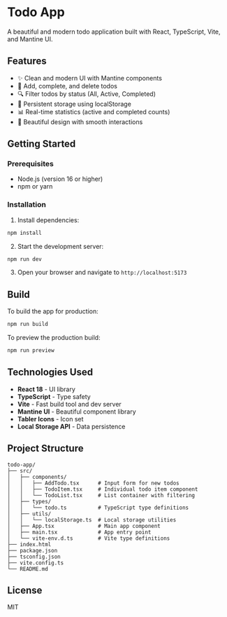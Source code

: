 # Todo App

A beautiful and modern todo application built with React, TypeScript, Vite, and Mantine UI.

## Features

- ✨ Clean and modern UI with Mantine components
- 📝 Add, complete, and delete todos
- 🔍 Filter todos by status (All, Active, Completed)
- 💾 Persistent storage using localStorage
- 📊 Real-time statistics (active and completed counts)
- 🎨 Beautiful design with smooth interactions

## Getting Started

### Prerequisites

- Node.js (version 16 or higher)
- npm or yarn

### Installation

1. Install dependencies:
```bash
npm install
```

2. Start the development server:
```bash
npm run dev
```

3. Open your browser and navigate to `http://localhost:5173`

## Build

To build the app for production:

```bash
npm run build
```

To preview the production build:

```bash
npm run preview
```

## Technologies Used

- **React 18** - UI library
- **TypeScript** - Type safety
- **Vite** - Fast build tool and dev server
- **Mantine UI** - Beautiful component library
- **Tabler Icons** - Icon set
- **Local Storage API** - Data persistence

## Project Structure

```
todo-app/
├── src/
│   ├── components/
│   │   ├── AddTodo.tsx      # Input form for new todos
│   │   ├── TodoItem.tsx     # Individual todo item component
│   │   └── TodoList.tsx     # List container with filtering
│   ├── types/
│   │   └── todo.ts          # TypeScript type definitions
│   ├── utils/
│   │   └── localStorage.ts  # Local storage utilities
│   ├── App.tsx              # Main app component
│   ├── main.tsx             # App entry point
│   └── vite-env.d.ts        # Vite type definitions
├── index.html
├── package.json
├── tsconfig.json
├── vite.config.ts
└── README.md
```

## License

MIT

